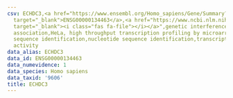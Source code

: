 ```yaml
---
csv: ECHDC3,<a href="https://www.ensembl.org/Homo_sapiens/Gene/Summary?db=core;g=ENSG00000134463"
  target="_blank">ENSG00000134463</a>,<a href="https://www.ncbi.nlm.nih.gov/pubmed/17216044"
  target="_blank"><i class="fas fa-file"></i></a>",genetic interference,functional
  association,HeLa, high throughput transcription profiling by microarray,nucleotide
  sequence identification,nucleotide sequence identification,transcriptional regulation,up-regulates
  activity
data_alias: ECHDC3
data_id: ENSG00000134463
data_numevidence: 1
data_species: Homo sapiens
data_taxid: '9606'
title: ECHDC3
---
```

